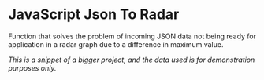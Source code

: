 # JavaScript Json To Radar
Function that solves the problem of incoming JSON data not being ready for application in a radar graph due to a difference in maximum value.

*This is a snippet of a bigger project, and the data used is for demonstration purposes only.*
